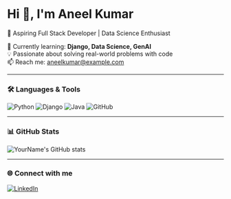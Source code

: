 # Hi 👋, I'm Aneel Kumar  
🚀 Aspiring Full Stack Developer | Data Science Enthusiast  

🌱 Currently learning: **Django, Data Science, GenAI**  
💡 Passionate about solving real-world problems with code  
📫 Reach me: [aneelkumar@example.com](mailto:aneelkumar@example.com)  

---

### 🛠️ Languages & Tools
![Python](https://img.shields.io/badge/Python-3776AB?style=for-the-badge&logo=python&logoColor=white)
![Django](https://img.shields.io/badge/Django-092E20?style=for-the-badge&logo=django&logoColor=white)
![Java](https://img.shields.io/badge/Java-ED8B00?style=for-the-badge&logo=openjdk&logoColor=white)
![GitHub](https://img.shields.io/badge/GitHub-181717?style=for-the-badge&logo=github&logoColor=white)

---

### 📊 GitHub Stats
![YourName's GitHub stats](https://github-readme-stats.vercel.app/api?username=A-Kumar&show_icons=true&theme=radical)

---

### 🌐 Connect with me
[![LinkedIn](https://img.shields.io/badge/LinkedIn-blue?style=for-the-badge&logo=linkedin)](https://linkedin.com/in/yourprofile)
